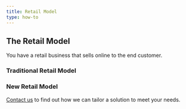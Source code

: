 ```yaml
---
title: Retail Model
type: how-to
---
```


## The Retail Model 
You have a retail business that sells online to the end customer.

### Traditional Retail Model 


### New Retail Model

[Contact us](/contact-us/) to find out how we can tailor a solution to meet your needs.